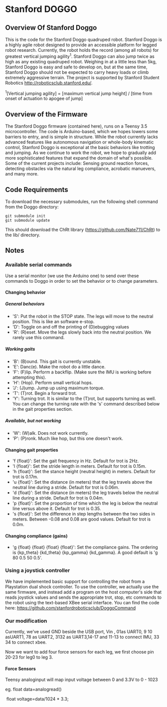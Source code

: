 # Stanford DOGGO
## Overview Of Stanford Doggo
This is the code for the Stanford Doggo quadruped robot. Stanford Doggo is a highly agile robot designed to provide an accessible platform for legged robot research. Currently, the robot holds the record (among all robots) for greatest vertical jumping agility<sup>1</sup>. Stanford Doggo can also jump twice as high as any existing quadruped robot. Weighing in at a little less than 5kg, Stanford Doggo is easy and safe to develop on, but at the same time, Stanford Doggo should not be expected to carry heavy loads or climb extremely aggressive terrain. The project is supported by Stanford Student Robotics http://roboticsclub.stanford.edu/.

<sup>1</sup>[Vertical jumping agility] = [maximum vertical jump height] / [time from onset of actuation to apogee of jump]

## Overview of the Firmware
The Stanford Doggo firmware (contained here), runs on a Teensy 3.5 microcontroller. The code is Arduino-based, which we hopes lowers some barriers to entry, and is simple in structure. While the robot currently lacks advanced features like autonomous navigation or whole-body kinematic control, Stanford Doggo is exceptional at the basic behaviors like trotting and jumping. As we continue to work the robot, we hope to gradually add more sophisticated features that expand the domain of what's possible. Some of the current projects include: Sensing ground reaction forces, detecting obstacles via the natural leg compliance, acrobatic manuevers, and many more.

## Code Requirements
To download the necessary submodules, run the following shell command from the Doggo directory:
```
git submodule init
git submodule update
```
This should download the ChRt library (https://github.com/Nate711/ChRt) to the lib/ directory.

## Notes
### Available serial commands
Use a serial monitor (we use the Arduino one) to send over these commands to Doggo in order to set the behavior or to change parameters.
#### Changing behavior
##### General behaviors
- 'S': Put the robot in the STOP state. The legs will move to the neutral position. This is like an software e-stop.  
- 'D': Toggle on and off the printing of (D)ebugging values
- 'R': (R)eset. Move the legs slowly back into the neutral position. We rarely use this command.

##### Working gaits  
- 'B': (B)ound. This gait is currently unstable.
- 'E': Danc(e). Make the robot do a little dance.
- 'F': (F)lip. Perform a backflip. (Make sure the IMU is working before attempting this).
- 'H': (Hop). Perform small vertical hops.
- 'J': (J)ump. Jump up using maximum torque.
- 'T': (T)rot. Begin a forward trot.
- 'Y': Turning trot. It is similar to the (T)rot, but supports turning as well. You can change the turning rate with the 's' command described below in the gait properties section.

##### Available, but not working
- 'W': (W)alk. Does not work currently.  
- 'P': (P)ronk. Much like hop, but this one doesn't work.  

#### Changing gait properties
- 'f {float}': Set the gait frequency in Hz.  Default for trot is 2Hz. 
- 'l {float}': Set the stride length in meters.  Default for trot is 0.15m. 
- 'h {float}': Set the stance height (neutral height) in meters.  Default for trot is 0.17m.
- 'u {float}': Set the distance (in meters) that the leg travels above the neutral line during a stride. Default for trot is 0.06m. 
- 'd {float}': Set the distance (in meters) the leg travels below the neutral line during a stride.  Default for trot is 0.04m.
- 'p {float}': Set the proportion of time which the leg is below the neutral line versus above it.  Default for trot is 0.35.  
- 's {float}': Set the difference in step lengths between the two sides in meters. Between -0.08 and 0.08 are good values. Default for trot is 0.0m.
#### Changing compliance (gains)
- 'g {float} {float} {float} {float}': Set the compliance gains. The ordering is {kp_theta} {kd_theta} {kp_gamma} {kd_gamma}. A good default is 'g 80 0.5 50 0.5'.  

### Using a joystick controller
We have implemented basic support for controlling the robot from a Playstation dual shock controller. To use the controller, we actually use the same firmware, and instead add a program on the host computer's side that reads joystick values and sends the appropriate trot, stop, etc commands to the robot using the text-based XBee serial interface. You can find the code here: https://github.com/stanfordroboticsclub/DoggoCommand

### Our modification

Currently, we've used GND beside the USB port, Vin , 01as UART0, 9 10 asUART1, 78 as UART2, 3132 as UART3,14-17 and 11-13 to connect IMU, 33 34 to connect xbee.

Now we want to add four force sensors for each leg, we first choose pin 20-23 for leg0 to leg 3.

#### Force Sensors

Teensy analoginput will map input voltage between 0 and 3.3V to 0 - 1023



eg.   float data=analogread()

​		float voltage=data/1024 * 3.3;
